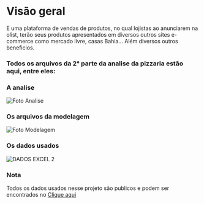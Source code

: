 # Visão geral 
E uma plataforma de vendas de produtos, no qual lojistas ao anunciarem na olist, terão seus produtos apresentados em diversos outros sites e-commerce como mercado livre, casas Bahia... Além diversos outros beneficios.

 ### Todos os arquivos da 2° parte da analise da pizzaria estão aqui, entre eles:

### A analise
![Foto Analise](https://github.com/alex-ramos-d-a/Analise_Funil_de_Marketing_Olist/assets/115717016/391efdcd-60e6-4317-b981-eb07e747946b)




### Os arquivos da modelagem
![Foto Modelagem](https://github.com/alex-ramos-d-a/Analise_Funil_de_Marketing_Olist/assets/115717016/f4c2e315-b512-4543-a0c4-5c0f20980c25)



### Os dados usados
![DADOS EXCEL 2 ](https://github.com/alex-ramos-d-a/Analise_Funil_de_Marketing_Olist/assets/115717016/af7699c8-6eb1-4106-a541-dc8fab5ce328)

### Nota
Todos os dados usados nesse projeto são publicos e podem ser encontrados no 
[Clique aqui](https://www.kaggle.com/datasets/olistbr/marketing-funnel-olist/code?select=olist_marketing_qualified_leads_dataset.csv)
